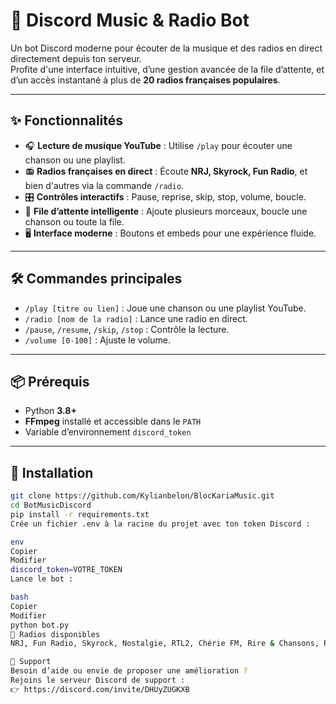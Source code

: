# 🎵 Discord Music & Radio Bot

Un bot Discord moderne pour écouter de la musique et des radios en direct directement depuis ton serveur.  
Profite d'une interface intuitive, d’une gestion avancée de la file d’attente, et d’un accès instantané à plus de **20 radios françaises populaires**.

---

## ✨ Fonctionnalités

- 🎧 **Lecture de musique YouTube** : Utilise `/play` pour écouter une chanson ou une playlist.
- 📻 **Radios françaises en direct** : Écoute **NRJ, Skyrock, Fun Radio**, et bien d'autres via la commande `/radio`.
- 🎛️ **Contrôles interactifs** : Pause, reprise, skip, stop, volume, boucle.
- 🧠 **File d’attente intelligente** : Ajoute plusieurs morceaux, boucle une chanson ou toute la file.
- 🖥️ **Interface moderne** : Boutons et embeds pour une expérience fluide.

---

## 🛠️ Commandes principales

- `/play [titre ou lien]` : Joue une chanson ou une playlist YouTube.
- `/radio [nom de la radio]` : Lance une radio en direct.
- `/pause`, `/resume`, `/skip`, `/stop` : Contrôle la lecture.
- `/volume [0-100]` : Ajuste le volume.

---

## 📦 Prérequis

- Python **3.8+**
- **FFmpeg** installé et accessible dans le `PATH`
- Variable d’environnement `discord_token`

---

## 🚀 Installation

```bash
git clone https://github.com/Kylianbelon/BlocKariaMusic.git
cd BotMusicDiscord
pip install -r requirements.txt
Crée un fichier .env à la racine du projet avec ton token Discord :

env
Copier
Modifier
discord_token=VOTRE_TOKEN
Lance le bot :

bash
Copier
Modifier
python bot.py
📡 Radios disponibles
NRJ, Fun Radio, Skyrock, Nostalgie, RTL2, Chérie FM, Rire & Chansons, Radio FG, FIP, France Inter, France Info, France Musique, France Bleu, Europe 1, RTL, Virgin Radio, Latina, Générations, OÜI FM, Radio Nova, TSF Jazz, Sud Radio, Mouv’.

🙋 Support
Besoin d’aide ou envie de proposer une amélioration ?
Rejoins le serveur Discord de support :
👉 https://discord.com/invite/DHUyZUGKXB